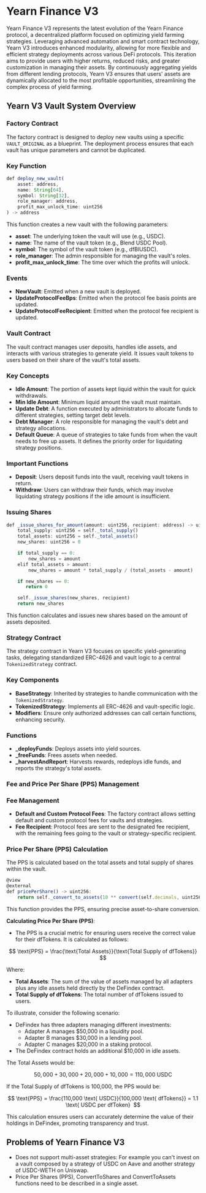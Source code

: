 # Yearn Finance V3
Yearn Finance V3 represents the latest evolution of the Yearn Finance protocol, a decentralized platform focused on optimizing yield farming strategies. Leveraging advanced automation and smart contract technology, Yearn V3 introduces enhanced modularity, allowing for more flexible and efficient strategy deployments across various DeFi protocols. This iteration aims to provide users with higher returns, reduced risks, and greater customization in managing their assets. By continuously aggregating yields from different lending protocols, Yearn V3 ensures that users' assets are dynamically allocated to the most profitable opportunities, streamlining the complex process of yield farming.

## Yearn V3 Vault System Overview

### Factory Contract

The factory contract is designed to deploy new vaults using a specific `VAULT_ORIGINAL` as a blueprint. The deployment process ensures that each vault has unique parameters and cannot be duplicated.

### Key Function

```jsx
def deploy_new_vault(
    asset: address,
    name: String[64],
    symbol: String[32],
    role_manager: address,
    profit_max_unlock_time: uint256
) -> address
```

This function creates a new vault with the following parameters:

- **asset**: The underlying token the vault will use (e.g., USDC).
- **name**: The name of the vault token (e.g., Blend USDC Pool).
- **symbol**: The symbol of the vault token (e.g., dfBlUSDC).
- **role_manager**: The admin responsible for managing the vault's roles.
- **profit_max_unlock_time**: The time over which the profits will unlock.

### Events

- **NewVault**: Emitted when a new vault is deployed.
- **UpdateProtocolFeeBps**: Emitted when the protocol fee basis points are updated.
- **UpdateProtocolFeeRecipient**: Emitted when the protocol fee recipient is updated.

### Vault Contract

The vault contract manages user deposits, handles idle assets, and interacts with various strategies to generate yield. It issues vault tokens to users based on their share of the vault's total assets.

### Key Concepts

- **Idle Amount**: The portion of assets kept liquid within the vault for quick withdrawals.
- **Min Idle Amount**: Minimum liquid amount the vault must maintain.
- **Update Debt**: A function executed by administrators to allocate funds to different strategies, setting target debt levels.
- **Debt Manager**: A role responsible for managing the vault's debt and strategy allocations.
- **Default Queue**: A queue of strategies to take funds from when the vault needs to free up assets. It defines the priority order for liquidating strategy positions.

### Important Functions

- **Deposit**: Users deposit funds into the vault, receiving vault tokens in return.
- **Withdraw**: Users can withdraw their funds, which may involve liquidating strategy positions if the idle amount is insufficient.

### Issuing Shares

```jsx
def _issue_shares_for_amount(amount: uint256, recipient: address) -> uint256:
    total_supply: uint256 = self._total_supply()
    total_assets: uint256 = self._total_assets()
    new_shares: uint256 = 0

    if total_supply == 0:
        new_shares = amount
    elif total_assets > amount:
        new_shares = amount * total_supply / (total_assets - amount)

    if new_shares == 0:
       return 0

    self._issue_shares(new_shares, recipient)
    return new_shares

```

This function calculates and issues new shares based on the amount of assets deposited.

### Strategy Contract

The strategy contract in Yearn V3 focuses on specific yield-generating tasks, delegating standardized ERC-4626 and vault logic to a central `TokenizedStrategy` contract.

### Key Components

- **BaseStrategy**: Inherited by strategies to handle communication with the `TokenizedStrategy`.
- **TokenizedStrategy**: Implements all ERC-4626 and vault-specific logic.
- **Modifiers**: Ensure only authorized addresses can call certain functions, enhancing security.

### Functions

- **_deployFunds**: Deploys assets into yield sources.
- **_freeFunds**: Frees assets when needed.
- **_harvestAndReport**: Harvests rewards, redeploys idle funds, and reports the strategy's total assets.

### Fee and Price Per Share (PPS) Management

### Fee Management

- **Default and Custom Protocol Fees**: The factory contract allows setting default and custom protocol fees for vaults and strategies.
- **Fee Recipient**: Protocol fees are sent to the designated fee recipient, with the remaining fees going to the vault or strategy-specific recipient.

### Price Per Share (PPS) Calculation

The PPS is calculated based on the total assets and total supply of shares within the vault.

```jsx
@view
@external
def pricePerShare() -> uint256:
    return self._convert_to_assets(10 ** convert(self.decimals, uint256), Rounding.ROUND_DOWN)

```

This function provides the PPS, ensuring precise asset-to-share conversion.

**Calculating Price Per Share (PPS)**:

- The PPS is a crucial metric for ensuring users receive the correct value for their dfTokens. It is calculated as follows:

$$
\text{PPS} = \frac{\text{Total Assets}}{\text{Total Supply of dfTokens}}
$$

Where:

- **Total Assets**: The sum of the value of assets managed by all adapters plus any idle assets held directly by the DeFindex contract.
- **Total Supply of dfTokens**: The total number of dfTokens issued to users.

To illustrate, consider the following scenario:

- DeFindex has three adapters managing different investments:
    - Adapter A manages $50,000 in a liquidity pool.
    - Adapter B manages $30,000 in a lending pool.
    - Adapter C manages $20,000 in a staking protocol.
- The DeFindex contract holds an additional $10,000 in idle assets.

The Total Assets would be:

$$
50,000 + 30,000 + 20,000 + 10,000 = 110,000 \text{ USDC} 
$$

If the Total Supply of dfTokens is 100,000, the PPS would be:

$$
\text{PPS} = \frac{110,000 \text{ USDC}}{100,000 \text{ dfTokens}} = 1.1 \text{ USDC per dfToken} 
$$

This calculation ensures users can accurately determine the value of their holdings in DeFindex, promoting transparency and trust.

## Problems of Yearn Finance V3

- Does not support multi-asset strategies: For example you can't invest on a vault composed by a strategy of USDC on Aave and another strategy of USDC-WETH on Uniswap.
- Price Per Shares (PPS), ConvertToShares and ConvertToAssets functions need to be described in a single asset.